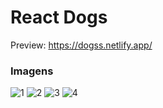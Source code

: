 # React Dogs

Preview: https://dogss.netlify.app/



### Imagens
![1](https://user-images.githubusercontent.com/47065330/109691550-518ce180-7b66-11eb-9734-1294752e898f.png)
![2](https://user-images.githubusercontent.com/47065330/109691557-5356a500-7b66-11eb-8052-1f16a7085148.png)
![3](https://user-images.githubusercontent.com/47065330/109691562-5487d200-7b66-11eb-9933-96dd378ac9d9.png)
![4](https://user-images.githubusercontent.com/47065330/109691574-56519580-7b66-11eb-9d12-827f5d2547c4.png)
